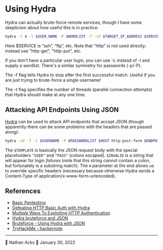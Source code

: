 # Using Hydra

Hydra can actually brute-force remote services, though I have some skepticism about how useful this is in practice.

```bash
hydra -t 4 -l $USER_NAME -P $WORDLIST -f -vV $TARGET_IP_ADDRESS $SERVICE
```

Here $SERVICE is “ssh”, “ftp”, etc. Note that "http" is not used directly; instead use "http-get", "http-put", etc.

If you don't have a particular user login, you can use -L instead of -l and supply a wordlist. There's a similar symmetry for passwords (-p/-P).

The -f flag tells Hydra to stop after the first successful match. Useful if you are just trying to brute-force a single username!

The -t flag specifies the number of threads (parallel connection attempts) that Hydra should make at any one time.

## Attacking API Endpoints Using JSON

[Hydra]() can be used to attack API endpoints that accept JSON (though apparently there can be some problems with the headers that are passed along):

```bash
hydra -vV -f -l $USERNAME -P $PASSWORDLIST $HOST http-post-form $ENDPOINT:"$TEMPLATE":F="$INVALID":H="Content-Type\: application/json"
```

The `$TEMPLATE` is basically the JSON request body with the special placeholders `^USER^` and `^PASS^` (colons escaped). `$INVALID` is a string that will appear for login *failures* (note that this string *cannot* contain a colon, but fortunately is a substring match). The `H` parameter at the end allows us to override specific headers (necessary because otherwise Hydra sends a Content-Type of application/x-www-form-urlencoded).

## References

* [Basic Pentesting](tryhackme-basic-pentesting.md)
* [Defeating HTTP Basic Auth with Hydra](http://tylerrockwell.github.io/defeating-basic-auth-with-hydra/)
* [Multiple Ways To Exploiting HTTP Authentication](https://www.hackingarticles.in/multiple-ways-to-exploiting-http-authentication/)
* [Hydra bruteforce and JSON](https://security.stackexchange.com/questions/57839/hydra-bruteforce-and-json)
* [Bruteforce - Using Hydra with JSON](https://security.stackexchange.com/questions/203501/bruteforce-using-hydra-with-json)
* [TryHackMe - hackernote](tryhackme-hackernote.md)

- - - -

👤 Nathan Acks
📅 January 30, 2022
